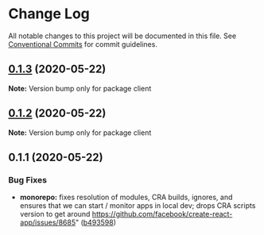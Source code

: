 # Change Log

All notable changes to this project will be documented in this file.
See [Conventional Commits](https://conventionalcommits.org) for commit guidelines.

## [0.1.3](https://github.com/mysticcoders/mysticrobots/compare/client@0.1.2...client@0.1.3) (2020-05-22)

**Note:** Version bump only for package client





## [0.1.2](https://github.com/mysticcoders/mysticrobots/compare/client@0.1.1...client@0.1.2) (2020-05-22)

**Note:** Version bump only for package client





## 0.1.1 (2020-05-22)


### Bug Fixes

* **monorepo:** fixes resolution of modules, CRA builds, ignores, and ensures that we can start / monitor apps in local dev; drops CRA scripts version to get around https://github.com/facebook/create-react-app/issues/8685" ([b493598](https://github.com/mysticcoders/mysticrobots/commit/b49359844154dd7e4d083100dd0093a80dd1a61f))
